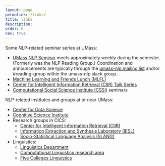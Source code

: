 ```yaml
---
layout: page
permalink: /links/
title: links
description:
order: 6
nav: true
---
```


<p>Some NLP-related seminar series at UMass:</p>

<ul>
<li><a href="https://people.cs.umass.edu/~miyyer/nlpseminar/">UMass NLP Seminar</a> meets approximately weekly during the semester.
(Formerly was the NLP Reading Group.)
Coordination and announcements are typically through the
<a href="https://groups.google.com/forum/#!forum/umass-nlp">umass-nlp mailing list</a> and/or #reading-group within the umass-nlp slack group.
</li>
  <li><a href="https://umass-mlfl.github.io/">Machine Learning and Friends Lunch (MLFL)</a></li>
  <li><a href="https://ciir.cs.umass.edu/talks">Center for Intelligent Information Retrieval (CIIR) Talk Series</a>
  <li><a href="http://www.cssi.umass.edu/">Computational Social Science Institute (CSSI)</a> seminars
</ul>

<p>NLP-related institutes and groups at or near UMass:</p>
<ul>
  <li><a href="https://ds.cs.umass.edu/">Center for Data Science</a></li>
  <li><a href="https://blogs.umass.edu/cogsci/institute/">Cognitive Science Institute</a></li>
  <li>Research groups in CICS:
    <ul>
      <li><a href="http://ciir.cs.umass.edu/">Center for Intelligent Information Retrieval (CIIR)</a></li>
      <li><a href="http://www.iesl.cs.umass.edu/">Information Extraction and Synthesis Laboratory (IESL)</a></li>
      <li><a href="http://slanglab.cs.umass.edu/">Socio-Statistical Language Analysis (SLANG)</a></li>
    </ul>
  </li>
  <li>Linguistics:
    <ul>
      <li><a href="https://www.umass.edu/linguistics/">Linguistics Department</a></li>
      <li><a href="https://blogs.umass.edu/linguist/computational-linguistics/">Computational Linguistics research area</a></li>
      <li><a href="https://www.facebook.com/groups/ling5/">Five Colleges Linguistics</a></li>
    </ul>
  </li>
</ul>
